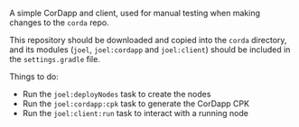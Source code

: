 A simple CorDapp and client, used for manual testing when making changes to the `corda` repo.

This repository should be downloaded and copied into the `corda` directory, and its modules (`joel`, `joel:cordapp` and `joel:client`) should be included in the `settings.gradle` file.

Things to do:

* Run the `joel:deployNodes` task to create the nodes
* Run the `joel:cordapp:cpk` task to generate the CorDapp CPK
* Run the `joel:client:run` task to interact with a running node